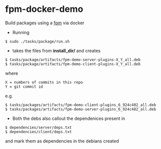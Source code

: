 # fpm-docker-demo

Build packages using a [fpm](https://github.com/jordansissel/fpm/wiki) via docker

- Running

```
$ sudo ./tasks/package/run.sh
```

- takes the files from  **install_dir/** and creates

```
$ tasks/package/artifacts/fpm-demo-server-plugins-X_Y_all.deb
$ tasks/package/artifacts/fpm-demo-client-plugins-X_Y_all.deb
```

where 

```
X = numbers of commits in this repo
Y = git commit id 
```

e.g. 

```
$ tasks/packages/artifacts/fpm-demo-client-plugins_6_924c482_all.deb 
$ tasks/packages/artifacts/fpm-demo-server-plugins_6_924c482_all.deb 
```

- Both the debs also callout the dependenices present in 

```
$ dependencies/server/deps.txt
$ dependencies/client/deps.txt
```

and mark them as dependencies in the debians created
